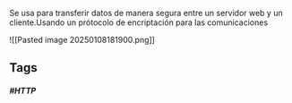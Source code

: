 Se usa para transferir datos de manera segura entre un servidor web y un cliente.Usando un prótocolo de encriptación para las comunicaciones

![[Pasted image 20250108181900.png]]

## Tags

##### #HTTP